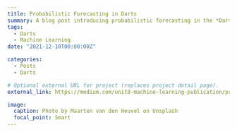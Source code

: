 ```yaml
---
title: Probabilistic Forecasting in Darts
summary: A blog post introducing probabilistic forecasting in the *Darts* open source time series library, including an artificial and a real-world example.
tags:
  - Darts
  - Machine Learning
date: "2021-12-10T00:00:00Z"

categories:
  - Posts
  - Darts

# Optional external URL for project (replaces project detail page).
external_link: https://medium.com/unit8-machine-learning-publication/probabilistic-forecasting-in-darts-e88fbe83344e

image:
  caption: Photo by Maarten van den Heuvel on Unsplash
  focal_point: Smart
---
```

